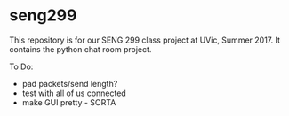 # seng299
This repository is for our SENG 299 class project at UVic, Summer 2017. It contains the python chat room project.

To Do:
- pad packets/send length?
- test with all of us connected
- make GUI pretty - SORTA
